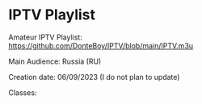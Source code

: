 # IPTV Playlist

Amateur IPTV Playlist: https://github.com/DonteBoy/IPTV/blob/main/IPTV.m3u

Main Audience: Russia (RU)

Creation date: 06/09/2023 (I do not plan to update)

Сlasses:
